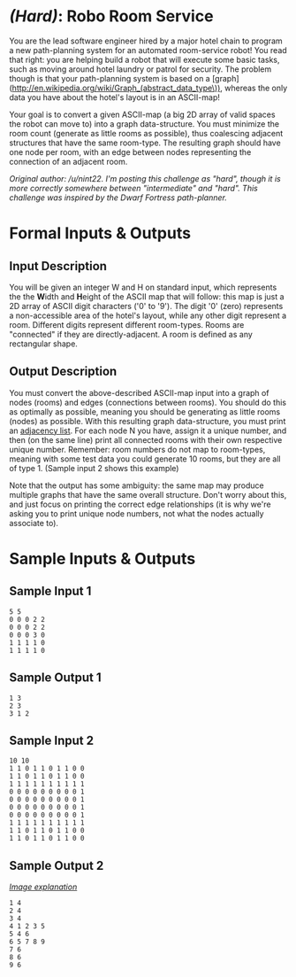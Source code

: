 # [](#HardIcon) *(Hard)*: Robo Room Service

You are the lead software engineer hired by a major hotel chain to program a new path-planning system for an automated room-service robot! You read that right: you are helping build a robot that will execute some basic tasks, such as moving around hotel laundry or patrol for security. The problem though is that your path-planning system is based on a [graph](http://en.wikipedia.org/wiki/Graph_(abstract_data_type\)), whereas the only data you have about the hotel's layout is in an ASCII-map!

Your goal is to convert a given ASCII-map (a big 2D array of valid spaces the robot can move to) into a graph data-structure. You must minimize the room count (generate as little rooms as possible), thus coalescing adjacent structures that have the same room-type. The resulting graph should have one node per room, with an edge between nodes representing the connection of an adjacent room.

*Original author: /u/nint22. I'm posting this challenge as "hard", though it is more correctly somewhere between "intermediate" and "hard". This challenge was inspired by the Dwarf Fortress path-planner.*

# Formal Inputs & Outputs
## Input Description

You will be given an integer W and H on standard input, which represents the the **W**idth and **H**eight of the ASCII map that will follow: this map is just a 2D array of ASCII digit characters ('0' to '9'). The digit '0' (zero) represents a non-accessible area of the hotel's layout, while any other digit represent a room. Different digits represent different room-types. Rooms are "connected" if they are directly-adjacent. A room is defined as any rectangular shape.

## Output Description

You must convert the above-described ASCII-map input into a graph of nodes (rooms) and edges (connections between rooms). You should do this as optimally as possible, meaning you should be generating as little rooms (nodes) as possible. With this resulting graph data-structure, you must print an [adjacency list](http://en.wikipedia.org/wiki/Edge_list). For each node N you have, assign it a unique number, and then (on the same line) print all connected rooms with their own respective unique number. Remember: room numbers do not map to room-types, meaning with some test data you could generate 10 rooms, but they are all of type 1. (Sample input 2 shows this example)

Note that the output has some ambiguity: the same map may produce multiple graphs that have the same overall structure. Don't worry about this, and just focus on printing the correct edge relationships (it is why we're asking you to print unique node numbers, not what the nodes actually associate to).

# Sample Inputs & Outputs
## Sample Input 1

    5 5
    0 0 0 2 2
    0 0 0 2 2
    0 0 0 3 0
    1 1 1 1 0
    1 1 1 1 0

## Sample Output 1

    1 3
    2 3
    3 1 2

## Sample Input 2

    10 10
    1 1 0 1 1 0 1 1 0 0
    1 1 0 1 1 0 1 1 0 0
    1 1 1 1 1 1 1 1 1 1
    0 0 0 0 0 0 0 0 0 1
    0 0 0 0 0 0 0 0 0 1
    0 0 0 0 0 0 0 0 0 1
    0 0 0 0 0 0 0 0 0 1
    1 1 1 1 1 1 1 1 1 1
    1 1 0 1 1 0 1 1 0 0
    1 1 0 1 1 0 1 1 0 0

## Sample Output 2

*[Image explanation](http://i.imgur.com/oo7EWzT.png)*

    1 4
    2 4
    3 4
    4 1 2 3 5
    5 4 6
    6 5 7 8 9
    7 6
    8 6
    9 6
